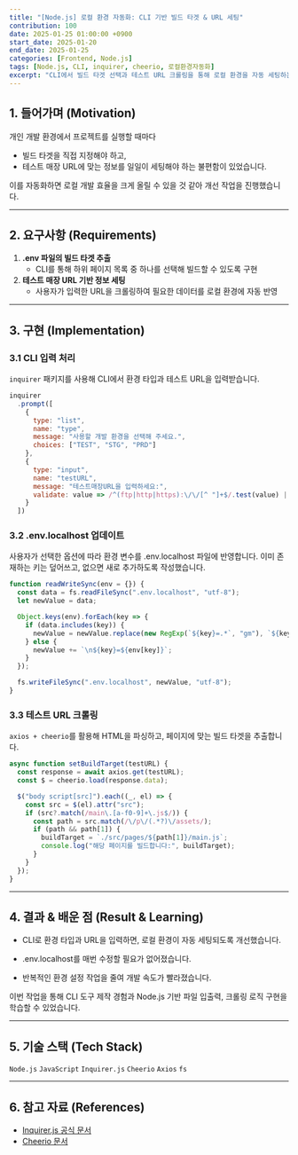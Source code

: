 ```yaml
---
title: "[Node.js] 로컬 환경 자동화: CLI 기반 빌드 타겟 & URL 세팅"
contribution: 100
date: 2025-01-25 01:00:00 +0900
start_date: 2025-01-20
end_date: 2025-01-25
categories: [Frontend, Node.js]
tags: [Node.js, CLI, inquirer, cheerio, 로컬환경자동화]
excerpt: "CLI에서 빌드 타겟 선택과 테스트 URL 크롤링을 통해 로컬 환경을 자동 세팅하는 과정을 정리했습니다."
---
```


## 1. 들어가며 (Motivation)
개인 개발 환경에서 프로젝트를 실행할 때마다  
- 빌드 타겟을 직접 지정해야 하고,  
- 테스트 매장 URL에 맞는 정보를 일일이 세팅해야 하는 불편함이 있었습니다.  

이를 자동화하면 로컬 개발 효율을 크게 올릴 수 있을 것 같아 개선 작업을 진행했습니다.

---

## 2. 요구사항 (Requirements)
1. **.env 파일의 빌드 타겟 추출**  
   - CLI를 통해 하위 페이지 목록 중 하나를 선택해 빌드할 수 있도록 구현  
2. **테스트 매장 URL 기반 정보 세팅**  
   - 사용자가 입력한 URL을 크롤링하여 필요한 데이터를 로컬 환경에 자동 반영  

---

## 3. 구현 (Implementation)

### 3.1 CLI 입력 처리
`inquirer` 패키지를 사용해 CLI에서 환경 타입과 테스트 URL을 입력받습니다.

```js
inquirer
  .prompt([
    {
      type: "list",
      name: "type",
      message: "사용할 개발 환경을 선택해 주세요.",
      choices: ["TEST", "STG", "PRD"]
    },
    {
      type: "input",
      name: "testURL",
      message: "테스트매장URL을 입력하세요:",
      validate: value => /^(ftp|http|https):\/\/[^ "]+$/.test(value) || "유효한 URL을 입력하세요."
    }
  ])
```

### 3.2 .env.localhost 업데이트

사용자가 선택한 옵션에 따라 환경 변수를 .env.localhost 파일에 반영합니다.
이미 존재하는 키는 덮어쓰고, 없으면 새로 추가하도록 작성했습니다.
```js
function readWriteSync(env = {}) {
  const data = fs.readFileSync(".env.localhost", "utf-8");
  let newValue = data;

  Object.keys(env).forEach(key => {
    if (data.includes(key)) {
      newValue = newValue.replace(new RegExp(`${key}=.*`, "gm"), `${key}=${env[key]}`);
    } else {
      newValue += `\n${key}=${env[key]}`;
    }
  });

  fs.writeFileSync(".env.localhost", newValue, "utf-8");
}
```

### 3.3 테스트 URL 크롤링

`axios + cheerio`를 활용해 HTML을 파싱하고, 페이지에 맞는 빌드 타겟을 추출합니다.

```js
async function setBuildTarget(testURL) {
  const response = await axios.get(testURL);
  const $ = cheerio.load(response.data);

  $("body script[src]").each((_, el) => {
    const src = $(el).attr("src");
    if (src?.match(/main\.[a-f0-9]+\.js$/)) {
      const path = src.match(/\/p\/(.*?)\/assets/);
      if (path && path[1]) {
        buildTarget = `./src/pages/${path[1]}/main.js`;
        console.log("해당 페이지를 빌드합니다:", buildTarget);
      }
    }
  });
}
```
---

## 4. 결과 & 배운 점 (Result & Learning)

- CLI로 환경 타입과 URL을 입력하면, 로컬 환경이 자동 세팅되도록 개선했습니다.

- .env.localhost를 매번 수정할 필요가 없어졌습니다.

- 반복적인 환경 설정 작업을 줄여 개발 속도가 빨라졌습니다.

이번 작업을 통해 CLI 도구 제작 경험과 Node.js 기반 파일 입출력, 크롤링 로직 구현을 학습할 수 있었습니다.

---

## 5. 기술 스택 (Tech Stack)

`Node.js` `JavaScript` `Inquirer.js` `Cheerio` `Axios` `fs`

---

## 6. 참고 자료 (References)

- [Inquirer.js 공식 문서](https://github.com/SBoudrias/Inquirer.js)
- [Cheerio 문서](https://cheerio.js.org/docs/intro)